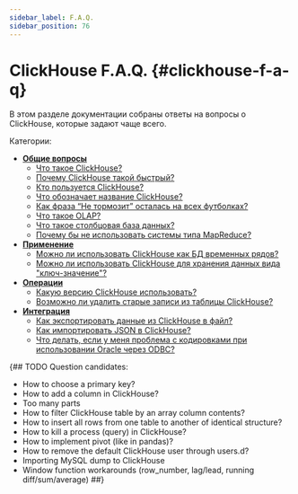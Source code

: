 ```yaml
---
sidebar_label: F.A.Q.
sidebar_position: 76
---
```


# ClickHouse F.A.Q. {#clickhouse-f-a-q}

В этом разделе документации собраны ответы на вопросы о ClickHouse, которые задают чаще всего.

Категории:

-   **[Общие вопросы](general/index.md)**
    -   [Что такое ClickHouse?](../index.md#what-is-clickhouse)
    -   [Почему ClickHouse такой быстрый?](general/why-clickhouse-is-so-fast.md)
    -   [Кто пользуется ClickHouse?](general/who-is-using-clickhouse.md)
    -   [Что обозначает название ClickHouse?](general/dbms-naming.md)
    -   [Как фраза “Не тормозит” осталась на всех футболках?](general/ne-tormozit.md)
    -   [Что такое OLAP?](general/olap.md)
    -   [Что такое столбцовая база данных?](general/columnar-database.md)
    -   [Почему бы не использовать системы типа MapReduce?](general/mapreduce.md)
-   **[Применение](use-cases/index.md)**
    -   [Можно ли использовать ClickHouse как БД временных рядов?](use-cases/time-series.md)
    -   [Можно ли использовать ClickHouse для хранения данных вида "ключ-значение"?](use-cases/key-value.md)
-   **[Операции](operations/index.md)**
    -   [Какую версию ClickHouse использовать?](operations/production.md)
    -   [Возможно ли удалить старые записи из таблицы ClickHouse?](operations/delete-old-data.md)
-   **[Интеграция](integration/index.md)**
    -   [Как экспортировать данные из ClickHouse в файл?](integration/file-export.md)
    -   [Как импортировать JSON в ClickHouse?](integration/json-import.md)
    -   [Что делать, если у меня проблема с кодировками при использовании Oracle через ODBC?](integration/oracle-odbc.md)

{## TODO
Question candidates:
- How to choose a primary key?
- How to add a column in ClickHouse?
- Too many parts
- How to filter ClickHouse table by an array column contents?
- How to insert all rows from one table to another of identical structure?
- How to kill a process (query) in ClickHouse?
- How to implement pivot (like in pandas)?
- How to remove the default ClickHouse user through users.d?
- Importing MySQL dump to ClickHouse
- Window function workarounds (row\_number, lag/lead, running diff/sum/average)
##}
